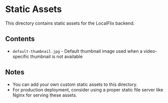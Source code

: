 # Static Assets

This directory contains static assets for the LocalFlix backend.

## Contents

- `default-thumbnail.jpg` - Default thumbnail image used when a video-specific thumbnail is not available

## Notes

- You can add your own custom static assets to this directory.
- For production deployment, consider using a proper static file server like Nginx for serving these assets.
